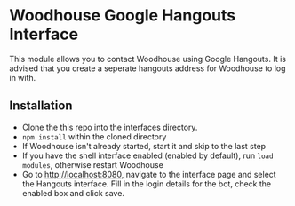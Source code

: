 Woodhouse Google Hangouts Interface
==================
This module allows you to contact Woodhouse using Google Hangouts. It is advised that you create a seperate hangouts address for Woodhouse to log in with.

## Installation

* Clone the this repo into the interfaces directory.
* `npm install` within the cloned directory
* If Woodhouse isn't already started, start it and skip to the last step
* If you have the shell interface enabled (enabled by default), run `load modules`, otherwise restart Woodhouse
* Go to [http://localhost:8080](http://localhost:8080), navigate to the interface page and select the Hangouts interface. Fill in the login details for the bot, check the enabled box and click save.
